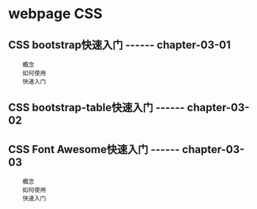 # webpage CSS

## CSS  bootstrap快速入门  ------ chapter-03-01

		概念
		如何使用
		快速入门
	
## CSS  bootstrap-table快速入门  ------ chapter-03-02



## CSS  Font Awesome快速入门  ------ chapter-03-03

		概念
		如何使用
		快速入门

